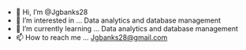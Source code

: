 - 👋 Hi, I’m @Jgbanks28
- 👀 I’m interested in ... Data analytics and database management
- 🌱 I’m currently learning ... Data analytics and database management
- 📫 How to reach me ... Jgbanks28@gmail.com

<!---
Harbingeer/Harbingeer is a ✨ special ✨ repository because its `README.md` (this file) appears on your GitHub profile.
You can click the Preview link to take a look at your changes.
--->
